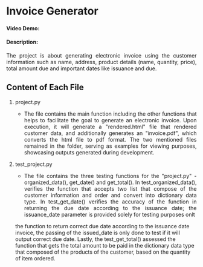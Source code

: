 # Invoice Generator
#### Video Demo: <URL HERE>
#### Description:
<div style='text-align: justify;'>
The project is about generating electronic invoice using the customer information such as name, address, product details (name, quantity, price), total amount due and important dates like issuance and due.
</div>

<!-- explain files i wrote for hte project contains and does -->
## Content of Each File
1. project.py
    - <div style='text-align: justify;'> The file contains the main function including the other functions that helps to facilitate the goal to generate an electronic invoice. Upon execution, it will generate a "rendered.html" file that rendered customer data, and additionally generates an "invoice.pdf", which converts the html file to pdf format. The two mentioned files remained in the folder, serving as examples for viewing purposes, showcasing outputs generated during development.
    </div>
2. test_project.py
    - <div style='text-align: justify;'> The file contains the three testing functions for the "project.py" - organized_data(), get_date() and get_total(). In test_organized_data(), verifies the function that accepts two list that compose of the customer information and order and convert into dictionary data type. In test_get_date() verifies the accuracy of the function in returning the due date according to the issuance date; the issuance_date parameter is provided solely for testing purposes onlt 

    the function to return correct due date according to the issuance date invoice, the passing of the issued_date is only done to test if it will output correct due date. Lastly, the test_get_total() assessed the function that gets the total amount to be paid in the dictionary data type that composed of the products of the customer, based on the quantity of item ordered.
    </div>


<!-- project.py
    - rendered.html
    - invoice.pdf
test_project.py
/templates/invoice.html -->
